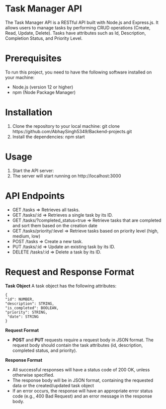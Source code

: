 # Task Manager API
The Task Manager API is a RESTful API built with Node.js and Express.js. It allows users to manage tasks by performing CRUD operations (Create, Read, Update, Delete). Tasks have attributes such as Id, Description, Completion Status, and Priority Level.

# Prerequisites
To run this project, you need to have the following software installed on your machine:
* Node.js (version 12 or higher)
* npm (Node Package Manager)

# Installation
1. Clone the repository to your local machine:
   git clone https://<i></i>github.com/AbhaySingh5349/Backend-projects.git
2. Install the dependencies:
   npm start

# Usage
1. Start the API server:
2. The server will start running on http://<i></i>localhost:3000

# API Endpoints
* GET /tasks => Retrieves all tasks.
* GET /tasks/:id => Retrieves a single task by its ID.
* GET /tasks/?completed_status=true => Retrieve tasks that are completed and sort them based on the creation date
* GET /tasks/priority/:level => Retrieve tasks based on priority level (high, medium, low)
* POST /tasks => Create a new task.
* PUT /tasks/:id => Update an existing task by its ID.
* DELETE /tasks/:id => Delete a task by its ID.

# Request and Response Format

  **Task Object**
  A task object has the following attributes:
  ```
{
  "id": NUMBER,
  "description": STRING,
  "is_completed": BOOLEAN,
  "priority": STRING,
   "date": STRING
}
```

  **Request Format**
  * **POST** and **PUT** requests require a request body in JSON format. The request body should contain the task attributes (id, description, completed status, and priority).
 
  **Response Format**
  * All successful responses will have a status code of 200 OK, unless otherwise specified.
  * The response body will be in JSON format, containing the requested data or the created/updated task object
  * If an error occurs, the response will have an appropriate error status code (e.g., 400 Bad Request) and an error message in the response body.
